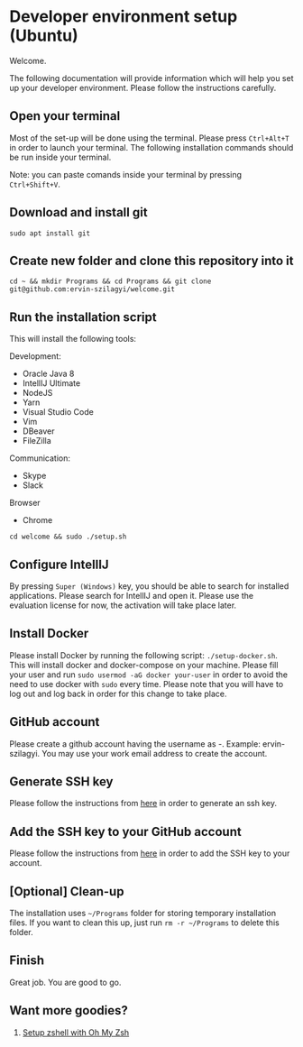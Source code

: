 # Developer environment setup (Ubuntu)

Welcome.

The following documentation will provide information which will help you set up your developer environment. Please follow the instructions carefully.

## Open your terminal

Most of the set-up will be done using the terminal. Please press `Ctrl+Alt+T` in order to launch your terminal. The following installation commands should be run inside your terminal. 

Note: you can paste comands inside your terminal by pressing `Ctrl+Shift+V`.

## Download and install git

`sudo apt install git`

## Create new folder and clone this repository into it

`cd ~ && mkdir Programs && cd Programs && git clone git@github.com:ervin-szilagyi/welcome.git`

## Run the installation script

This will install the following tools:

Development:

* Oracle Java 8
* IntellIJ Ultimate
* NodeJS
* Yarn
* Visual Studio Code
* Vim
* DBeaver
* FileZilla

Communication:

* Skype
* Slack

Browser

* Chrome

`cd welcome && sudo ./setup.sh`

## Configure IntellIJ

By pressing `Super (Windows)` key, you should be able to search for installed applications. Please search for IntellIJ and open it. Please use the evaluation license for now, the activation will take place later.

## Install Docker

Please install Docker by running the following script: `./setup-docker.sh`. This will install docker and docker-compose on your machine. Please fill your user and run  `sudo usermod -aG docker your-user` in order to avoid the need to use docker with `sudo` every time. Please note that you will have to log out and log back in order for this change to take place.  


## GitHub account

Please create a github account having the username as <firstname>-<lastname>. Example: ervin-szilagyi. You may use your work email address to create the account.

## Generate SSH key

Please follow the instructions from [here](https://help.github.com/en/enterprise/2.17/user/authenticating-to-github/generating-a-new-ssh-key-and-adding-it-to-the-ssh-agent) in order to generate an ssh key.

## Add the SSH key to your GitHub account

Please follow the instructions from [here](https://help.github.com/en/enterprise/2.17/user/authenticating-to-github/adding-a-new-ssh-key-to-your-github-account) in order to add the SSH key to your account.

## [Optional] Clean-up

The installation uses `~/Programs` folder for storing temporary installation files. If you want to clean this up, just run `rm -r ~/Programs` to delete this folder.

## Finish

Great job. You are good to go.

## Want more goodies?
1. [Setup zshell with Oh My Zsh](install-zshell.md)
